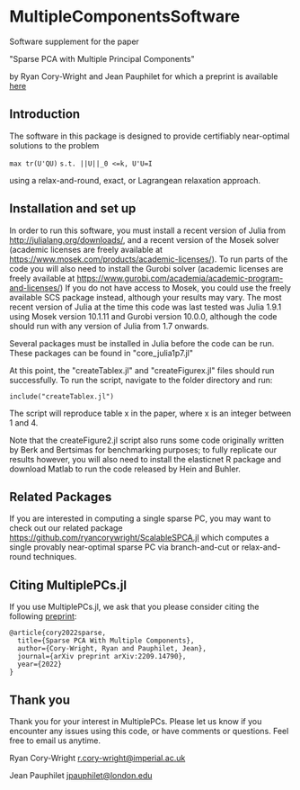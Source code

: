 # MultipleComponentsSoftware

Software supplement for the paper

"Sparse PCA with Multiple Principal Components"

by Ryan Cory-Wright and Jean Pauphilet for which a preprint is available [here](https://optimization-online.org/2022/09/sparse-pca-with-multiple-components/)

## Introduction

The software in this package is designed to provide certifiably near-optimal solutions to the problem

`max tr(U'QU)`
`s.t. ||U||_0 <=k, U'U=I`

using a relax-and-round, exact, or Lagrangean relaxation approach.


## Installation and set up

In order to run this software, you must install a recent version of Julia from http://julialang.org/downloads/, and a recent version of the Mosek solver (academic licenses are freely available at https://www.mosek.com/products/academic-licenses/). To run parts of the code you will also need to install the Gurobi solver (academic licenses are freely available at https://www.gurobi.com/academia/academic-program-and-licenses/) If you do not have access to Mosek, you could use the freely available SCS package instead, although your results may vary.  The most recent version of Julia at the time this code was last tested was Julia 1.9.1 using Mosek version 10.1.11 and Gurobi version 10.0.0, although the code should run with any version of Julia from 1.7 onwards.

Several packages must be installed in Julia before the code can be run.  These packages can be found in "core_julia1p7.jl"

At this point, the "createTablex.jl" and "createFigurex.jl" files should run successfully.  To run the script, navigate to the folder directory and run:

`include("createTablex.jl")`

 The script will reproduce table x in the paper, where x is an integer between 1 and 4.


 Note that the createFigure2.jl script also runs some code originally written by Berk and Bertsimas for benchmarking purposes; to fully replicate our results however, you will also need to install the elasticnet R package and download Matlab to run the code released by Hein and Buhler.

## Related Packages

If you are interested in computing a single sparse PC, you may want to check out our related package https://github.com/ryancorywright/ScalableSPCA.jl which computes a single provably near-optimal sparse PC via branch-and-cut or relax-and-round techniques.


## Citing MultiplePCs.jl

If you use MultiplePCs.jl, we ask that you please consider citing the following [preprint](https://optimization-online.org/2022/09/sparse-pca-with-multiple-components/):
```
@article{cory2022sparse,
  title={Sparse PCA With Multiple Components},
  author={Cory-Wright, Ryan and Pauphilet, Jean},
  journal={arXiv preprint arXiv:2209.14790},
  year={2022}
}
```

## Thank you

Thank you for your interest in MultiplePCs. Please let us know if you encounter any issues using this code, or have comments or questions.  Feel free to email us anytime.


Ryan Cory-Wright
r.cory-wright@imperial.ac.uk

Jean Pauphilet
jpauphilet@london.edu
